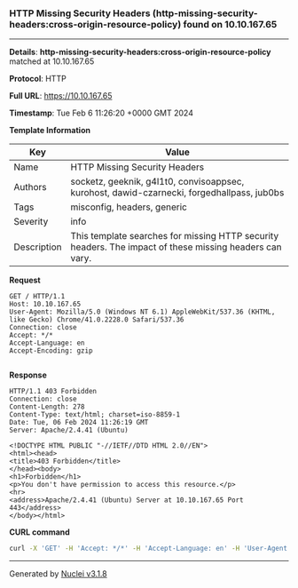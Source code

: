 ### HTTP Missing Security Headers (http-missing-security-headers:cross-origin-resource-policy) found on 10.10.167.65

----
**Details**: **http-missing-security-headers:cross-origin-resource-policy** matched at 10.10.167.65

**Protocol**: HTTP

**Full URL**: https://10.10.167.65

**Timestamp**: Tue Feb 6 11:26:20 +0000 GMT 2024

**Template Information**

| Key | Value |
| --- | --- |
| Name | HTTP Missing Security Headers |
| Authors | socketz, geeknik, g4l1t0, convisoappsec, kurohost, dawid-czarnecki, forgedhallpass, jub0bs |
| Tags | misconfig, headers, generic |
| Severity | info |
| Description | This template searches for missing HTTP security headers. The impact of these missing headers can vary.<br> |

**Request**
```http
GET / HTTP/1.1
Host: 10.10.167.65
User-Agent: Mozilla/5.0 (Windows NT 6.1) AppleWebKit/537.36 (KHTML, like Gecko) Chrome/41.0.2228.0 Safari/537.36
Connection: close
Accept: */*
Accept-Language: en
Accept-Encoding: gzip


```

**Response**
```http
HTTP/1.1 403 Forbidden
Connection: close
Content-Length: 278
Content-Type: text/html; charset=iso-8859-1
Date: Tue, 06 Feb 2024 11:26:19 GMT
Server: Apache/2.4.41 (Ubuntu)

<!DOCTYPE HTML PUBLIC "-//IETF//DTD HTML 2.0//EN">
<html><head>
<title>403 Forbidden</title>
</head><body>
<h1>Forbidden</h1>
<p>You don't have permission to access this resource.</p>
<hr>
<address>Apache/2.4.41 (Ubuntu) Server at 10.10.167.65 Port 443</address>
</body></html>

```


**CURL command**
```sh
curl -X 'GET' -H 'Accept: */*' -H 'Accept-Language: en' -H 'User-Agent: Mozilla/5.0 (Windows NT 6.1) AppleWebKit/537.36 (KHTML, like Gecko) Chrome/41.0.2228.0 Safari/537.36' 'https://10.10.167.65'
```

----

Generated by [Nuclei v3.1.8](https://github.com/projectdiscovery/nuclei)